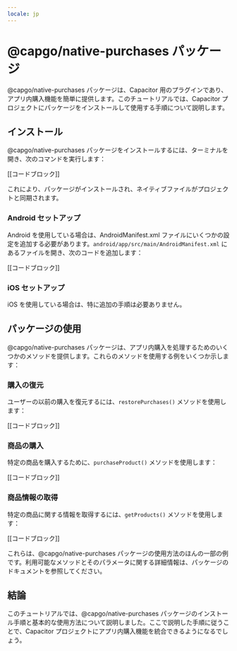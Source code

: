 ```yaml
---
locale: jp
---
```


# @capgo/native-purchases パッケージ

@capgo/native-purchases パッケージは、Capacitor 用のプラグインであり、アプリ内購入機能を簡単に提供します。このチュートリアルでは、Capacitor プロジェクトにパッケージをインストールして使用する手順について説明します。

## インストール

@capgo/native-purchases パッケージをインストールするには、ターミナルを開き、次のコマンドを実行します：

[[コードブロック]]

これにより、パッケージがインストールされ、ネイティブファイルがプロジェクトと同期されます。

### Android セットアップ

Android を使用している場合は、AndroidManifest.xml ファイルにいくつかの設定を追加する必要があります。`android/app/src/main/AndroidManifest.xml` にあるファイルを開き、次のコードを追加します：

[[コードブロック]]

### iOS セットアップ

iOS を使用している場合は、特に追加の手順は必要ありません。

## パッケージの使用

@capgo/native-purchases パッケージは、アプリ内購入を処理するためのいくつかのメソッドを提供します。これらのメソッドを使用する例をいくつか示します：

### 購入の復元

ユーザーの以前の購入を復元するには、`restorePurchases()` メソッドを使用します：

[[コードブロック]]

### 商品の購入

特定の商品を購入するために、`purchaseProduct()` メソッドを使用します：

[[コードブロック]]

### 商品情報の取得

特定の商品に関する情報を取得するには、`getProducts()` メソッドを使用します：

[[コードブロック]]

これらは、@capgo/native-purchases パッケージの使用方法のほんの一部の例です。利用可能なメソッドとそのパラメータに関する詳細情報は、パッケージのドキュメントを参照してください。

## 結論

このチュートリアルでは、@capgo/native-purchases パッケージのインストール手順と基本的な使用方法について説明しました。ここで説明した手順に従うことで、Capacitor プロジェクトにアプリ内購入機能を統合できるようになるでしょう。
